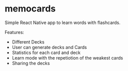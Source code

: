 # memocards

Simple React Native app to learn words with flashcards. 

Features:
- Different Decks
- User can generate decks and Cards
- Statistics for each card and deck
- Learn mode with the repetiotion of the weakest cards
- Sharing the decks
